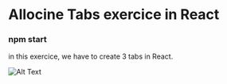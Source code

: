 # Allocine Tabs exercice in React

### npm start 
in this exercice, we have to create 3 tabs in React.
  

![Alt Text](https://media.giphy.com/media/YFDotEjJaAbOegOIJ4/giphy.gif)
